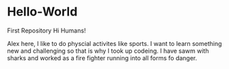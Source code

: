 # Hello-World
First Repository
Hi Humans!

Alex here, I like to do physcial activites like sports. I want to learn something new and challenging so that is why I took up codeing.
I have sawm with sharks and worked as a fire fighter running into all forms fo danger. 
